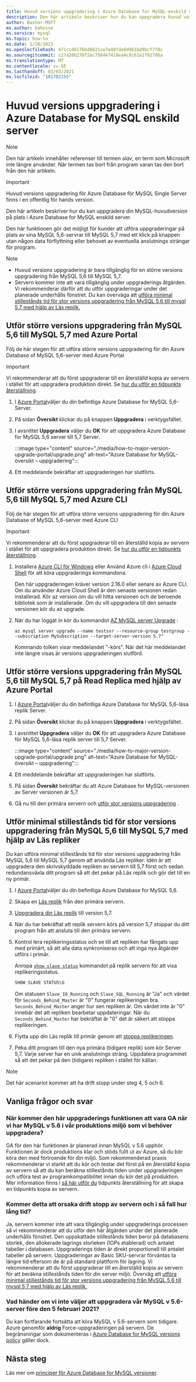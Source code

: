```yaml
---
title: Huvud versions uppgradering i Azure Database for MySQL-enskild server
description: Den här artikeln beskriver hur du kan uppgradera huvud versionen för Azure Database for MySQL-en server
author: Bashar-MSFT
ms.author: bahusse
ms.service: mysql
ms.topic: how-to
ms.date: 1/28/2021
ms.openlocfilehash: 471ccd6176bd8821ce7e40fde6d961bd9bcf7f0c
ms.sourcegitcommit: c27a20b278f2ac758447418ea4c8c61e27927d6a
ms.translationtype: MT
ms.contentlocale: sv-SE
ms.lasthandoff: 03/03/2021
ms.locfileid: "101702155"
---
```

# <a name="major-version-upgrade-in-azure-database-for-mysql-single-server"></a>Huvud versions uppgradering i Azure Database for MySQL enskild server

> [!NOTE]
> Den här artikeln innehåller referenser till termen _slav_, en term som Microsoft inte längre använder. När termen tas bort från program varan tas den bort från den här artikeln.
>

> [!IMPORTANT]
> Huvud versions uppgradering för Azure Database för MySQL Single Server finns i en offentlig för hands version.

Den här artikeln beskriver hur du kan uppgradera din MySQL-huvudversion på plats i Azure Database for MySQL enskild server.

Den här funktionen gör det möjligt för kunder att utföra uppgraderingar på plats av sina MySQL 5,6-servrar till MySQL 5,7 med ett klick på knappen utan någon data förflyttning eller behovet av eventuella anslutnings strängar för program.

> [!Note]
> * Huvud versions uppgradering är bara tillgänglig för en större versions uppgradering från MySQL 5,6 till MySQL 5,7.
> * Servern kommer inte att vara tillgänglig under uppgraderings åtgärden. Vi rekommenderar därför att du utför uppgraderingar under det planerade underhålls fönstret. Du kan överväga att [utföra minimal stillestånds tid för stor versions uppgradering från MySQL 5,6 till mysql 5,7 med hjälp av Läs replik.](#perform-minimal-downtime-major-version-upgrade-from-mysql-56-to-mysql-57-using-read-replicas)

## <a name="perform-major-version-upgrade-from-mysql-56-to-mysql-57-using-azure-portal"></a>Utför större versions uppgradering från MySQL 5,6 till MySQL 5,7 med Azure Portal

Följ de här stegen för att utföra större versions uppgradering för din Azure Database of MySQL 5,6-server med Azure Portal

> [!IMPORTANT]
> Vi rekommenderar att du först uppgraderar till en återställd kopia av servern i stället för att uppgradera produktion direkt. Se [hur du utför en tidpunkts återställning](howto-restore-server-portal.md#point-in-time-restore).

1. I [Azure Portal](https://portal.azure.com/)väljer du din befintliga Azure Database for MySQL 5,6-Server.

2. På sidan **Översikt** klickar du på knappen **Uppgradera** i verktygsfältet.

3. I avsnittet **Uppgradera** väljer du **OK** för att uppgradera Azure Database for MySQL 5,6 server till 5,7 Server.

   :::image type="content" source="./media/how-to-major-version-upgrade-portal/upgrade.png" alt-text="Azure Database for MySQL-översikt – uppgradering":::

4. Ett meddelande bekräftar att uppgraderingen har slutförts.


## <a name="perform-major-version-upgrade-from-mysql-56-to-mysql-57-using-azure-cli"></a>Utför större versions uppgradering från MySQL 5,6 till MySQL 5,7 med Azure CLI

Följ de här stegen för att utföra större versions uppgradering för din Azure Database of MySQL 5,6-server med Azure CLI

> [!IMPORTANT]
> Vi rekommenderar att du först uppgraderar till en återställd kopia av servern i stället för att uppgradera produktion direkt. Se [hur du utför en tidpunkts återställning](howto-restore-server-cli.md#server-point-in-time-restore).

1. Installera [Azure CLI för Windows](/cli/azure/install-azure-cli) eller Använd Azure cli i [Azure Cloud Shell](../cloud-shell/overview.md) för att köra uppgraderings kommandona. 
 
   Den här uppgraderingen kräver version 2.16.0 eller senare av Azure CLI. Om du använder Azure Cloud Shell är den senaste versionen redan installerad. Kör az version om du vill hitta versionen och de beroende bibliotek som är installerade. Om du vill uppgradera till den senaste versionen kör du az upgrade.

2. När du har loggat in kör du kommandot [AZ MySQL server Upgrade](/cli/azure/mysql/server?preserve-view=true&view=azure-cli-latest#az_mysql_server_upgrade) :

   ```azurecli
   az mysql server upgrade --name testsvr --resource-group testgroup --subscription MySubscription --target-server-version 5.7"
   ```
   
   Kommando tolken visar meddelandet "-körs". När det här meddelandet inte längre visas är versions uppgraderingen slutförd.

## <a name="perform-major-version-upgrade-from-mysql-56-to-mysql-57-on-read-replica-using-azure-portal"></a>Utför större versions uppgradering från MySQL 5,6 till MySQL 5,7 på Read Replica med hjälp av Azure Portal

1. I [Azure Portal](https://portal.azure.com/)väljer du din befintliga Azure Database for MySQL 5,6-läsa replik Server.

2. På sidan **Översikt** klickar du på knappen **Uppgradera** i verktygsfältet.

3. I avsnittet **Uppgradera** väljer du **OK** för att uppgradera Azure Database för MySQL 5,6-läsa replik server till 5,7 Server.

   :::image type="content" source="./media/how-to-major-version-upgrade-portal/upgrade.png" alt-text="Azure Database for MySQL-översikt – uppgradering":::

4. Ett meddelande bekräftar att uppgraderingen har slutförts.

5. På sidan **Översikt** bekräftar du att Azure Database for MySQL-versionen av Server versionen är 5,7.

6. Gå nu till den primära servern och [utför stor versions uppgradering](#perform-major-version-upgrade-from-mysql-56-to-mysql-57-using-azure-portal) .

## <a name="perform-minimal-downtime-major-version-upgrade-from-mysql-56-to-mysql-57-using-read-replicas"></a>Utför minimal stillestånds tid för stor versions uppgradering från MySQL 5,6 till MySQL 5,7 med hjälp av Läs repliker

Du kan utföra minimal stillestånds tid för stor versions uppgradering från MySQL 5,6 till MySQL 5,7 genom att använda Läs repliker. Idén är att uppgradera den skrivskyddade repliken av servern till 5,7 först och sedan redundansväxla ditt program så att det pekar på Läs replik och gör det till en ny primär.

1. I [Azure Portal](https://portal.azure.com/)väljer du din befintliga Azure Database for MySQL 5,6.

2. Skapa en [Läs replik](./concepts-read-replicas.md#create-a-replica) från den primära servern.

3. [Uppgradera din Läs replik](#perform-major-version-upgrade-from-mysql-56-to-mysql-57-on-read-replica-using-azure-portal) till version 5,7.

4. När du har bekräftat att replik servern körs på version 5,7 stoppar du ditt program från att ansluta till den primära servern.
 
5. Kontrol lera replikeringsstatus och se till att repliken har fångats upp med primärt, så att alla data synkroniseras och att inga nya åtgärder utförs i primär.

   Anropa [`show slave status`](https://dev.mysql.com/doc/refman/5.7/en/show-slave-status.html) kommandot på replik servern för att visa replikeringsstatus.

   ```sql
   SHOW SLAVE STATUS\G
   ```

   Om statusen `Slave_IO_Running` och `Slave_SQL_Running` är "Ja" och värdet för `Seconds_Behind_Master` är "0" fungerar replikeringen bra. `Seconds_Behind_Master` anger hur sen repliken är. Om värdet inte är "0" innebär det att repliken bearbetar uppdateringar. När du `Seconds_Behind_Master` har bekräftat är "0" det är säkert att stoppa replikeringen.

6. Flytta upp din Läs replik till primär genom att [stoppa replikeringen](./howto-read-replicas-portal.md#stop-replication-to-a-replica-server).

7. Peka ditt program till den nya primära (tidigare replik) som kör Server 5,7. Varje server har en unik anslutnings sträng. Uppdatera programmet så att det pekar på den (tidigare) repliken i stället för källan.

> [!Note]
> Det här scenariot kommer att ha drift stopp under steg 4, 5 och 6.


## <a name="frequently-asked-questions"></a>Vanliga frågor och svar

### <a name="when-will-this-upgrade-feature-be-ga-as-we-have-mysql-v56-in-our-production-environment-that-we-need-to-upgrade"></a>När kommer den här uppgraderings funktionen att vara GA när vi har MySQL v 5.6 i vår produktions miljö som vi behöver uppgradera?

GA för den här funktionen är planerad innan MySQL v 5.6 upphör. Funktionen är dock produktions klar och stöds fullt ut av Azure, så du bör köra den med förtroende för din miljö. Som rekommenderad praxis rekommenderar vi starkt att du kör och testar det först på en återställd kopia av servern så att du kan beräkna stillestånds tiden under uppgraderingen och utföra test av programkompatibilitet innan du kör det på produktion. Mer information finns i [så här utför du](howto-restore-server-portal.md#point-in-time-restore) tidpunkts återställning för att skapa en tidpunkts kopia av servern. 

### <a name="will-this-cause-downtime-of-the-server-and-if-so-how-long"></a>Kommer detta att orsaka drift stopp av servern och i så fall hur lång tid?

Ja, servern kommer inte att vara tillgänglig under uppgraderings processen så vi rekommenderar att du utför den här åtgärden under det planerade underhålls fönstret. Den uppskattade stillestånds tiden beror på databasens storlek, den allokerade lagrings storleken (IOPs etablerad) och antalet tabeller i databasen. Uppgraderings tiden är direkt proportionell till antalet tabeller på servern. Uppgraderingar av Basic SKU-servrar förväntas ta längre tid eftersom de är på standard plattform för lagring. Vi rekommenderar att du först uppgraderar till en återställd kopia av servern för att beräkna stillestånds tiden för din server miljö. Överväg att [utföra minimal stillestånds tid för stor versions uppgradering från MySQL 5,6 till mysql 5,7 med hjälp av Läs replik.](#perform-minimal-downtime-major-version-upgrade-from-mysql-56-to-mysql-57-using-read-replicas)

### <a name="what-will-happen-if-we-do-not-choose-to-upgrade-our-mysql-v56-server-before-february-5-2021"></a>Vad händer om vi inte väljer att uppgradera vår MySQL v 5.6-server före den 5 februari 2021?

Du kan fortfarande fortsätta att köra MySQL v 5.6-servern som tidigare. Azure genomför **aldrig** Force-uppgraderingen på servern. De begränsningar som dokumenteras i [Azure Database for MySQL versions policy](concepts-version-policy.md) gäller dock.

## <a name="next-steps"></a>Nästa steg

Läs mer om [principer för Azure Database for MySQL versioner](concepts-version-policy.md).
